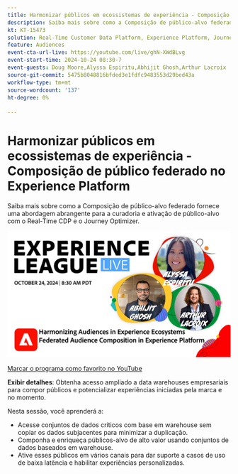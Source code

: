 ```yaml
---
title: Harmonizar públicos em ecossistemas de experiência - Composição de público federado no Experience Platform
description: Saiba mais sobre como a Composição de público-alvo federado fornece uma abordagem abrangente para a curadoria e ativação de público-alvo com o Real-Time CDP e o Journey Optimizer.
kt: KT-15473
solution: Real-Time Customer Data Platform, Experience Platform, Journey Optimizer
feature: Audiences
event-cta-url-live: https://youtube.com/live/ghN-XWdBLvg
event-start-time: 2024-10-24 08:30-7
event-guests: Doug Moore,Alyssa Espiritu,Abhijit Ghosh,Arthur Lacroix
source-git-commit: 5475b8048816bfded3e1fdfc9483553d29bed43a
workflow-type: tm+mt
source-wordcount: '137'
ht-degree: 0%

---
```


# Harmonizar públicos em ecossistemas de experiência - Composição de público federado no Experience Platform

Saiba mais sobre como a Composição de público-alvo federado fornece uma abordagem abrangente para a curadoria e ativação de público-alvo com o Real-Time CDP e o Journey Optimizer.

<img alt="Experience League LIVE 24 de outubro de 2024" src="../episodes/assets/ep41-web-banner.png">

[Marcar o programa como favorito no YouTube](https://youtube.com/live/ghN-XWdBLvg)

**Exibir detalhes**:
Obtenha acesso ampliado a data warehouses empresariais para compor públicos e potencializar experiências iniciadas pela marca e no momento.

Nesta sessão, você aprenderá a:

* Acesse conjuntos de dados críticos com base em warehouse sem copiar os dados subjacentes para minimizar a duplicação.
* Componha e enriqueça públicos-alvo de alto valor usando conjuntos de dados baseados em warehouse.
* Ative esses públicos em vários canais para dar suporte a casos de uso de baixa latência e habilitar experiências personalizadas.
